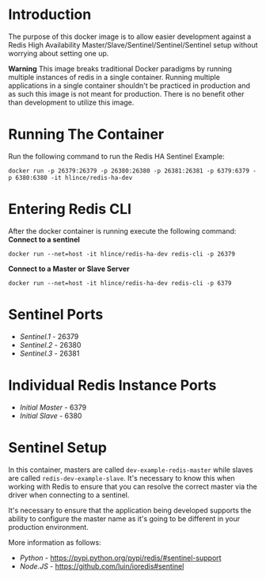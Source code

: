 # Introduction
The purpose of this docker image is to allow easier development against a Redis High Availability Master/Slave/Sentinel/Sentinel/Sentinel setup without worrying about setting one up.

**Warning**
This image breaks traditional Docker paradigms by running multiple instances of redis in a single container. Running multiple applications in a single container shouldn't be practiced in production and as such this image is not meant for production. There is no benefit other than development to utilize this image.

# Running The Container
Run the following command to run the Redis HA Sentinel Example:
```
docker run -p 26379:26379 -p 26380:26380 -p 26381:26381 -p 6379:6379 -p 6380:6380 -it hlince/redis-ha-dev
```

# Entering Redis CLI
After the docker container is running execute the following command:
**Connect to a sentinel**
```
docker run --net=host -it hlince/redis-ha-dev redis-cli -p 26379
```
**Connect to a Master or Slave Server**
```
docker run --net=host -it hlince/redis-ha-dev redis-cli -p 6379
```

# Sentinel Ports
* _Sentinel.1_ - 26379
* _Sentinel.2_ - 26380
* _Sentinel.3_ - 26381

# Individual Redis Instance Ports
* _Initial Master_ - 6379
* _Initial Slave_ - 6380

# Sentinel Setup
In this container, masters are called `dev-example-redis-master` while slaves are called `redis-dev-example-slave`. It's necessary to know this when working with Redis to ensure that you can resolve the correct master via the driver when connecting to a sentinel.

It's necessary to ensure that the application being developed supports the ability to configure the master name as it's going to be different in your production environment.

More information as follows:
* *Python* - https://pypi.python.org/pypi/redis/#sentinel-support
* *Node.JS* - https://github.com/luin/ioredis#sentinel